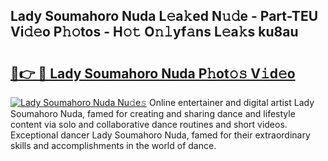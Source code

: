 ## Lady Soumahoro Nuda L𝚎a𝚔ed N𝚞𝚍e - Part-TEU Vi𝚍𝚎o P𝚑𝚘tos - H𝚘𝚝 O𝚗𝚕yf𝚊ns L𝚎a𝚔s ku8au

# <h2><a href="http://kf4wveo.oniu.top/?m=Lady+Soumahoro+Nuda">🔗👉 🔴 Lady Soumahoro Nuda P𝚑ot𝚘𝚜 V𝚒d𝚎o</a></h2>

[![Lady Soumahoro Nuda Nu𝚍e𝚜](https://i.imgur.com/0qMVB7G.gif)](http://kf4wveo.oniu.top/?m=Lady+Soumahoro+Nuda)
Online entertainer and digital artist Lady Soumahoro Nuda, famed for creating and sharing dance and lifestyle content via solo and collaborative dance routines and short videos. Exceptional dancer Lady Soumahoro Nuda, famed for their extraordinary skills and accomplishments in the world of dance.  
